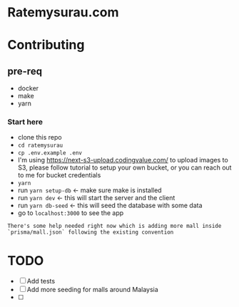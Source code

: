 # Ratemysurau.com

# Contributing
## pre-req
- docker
- make
- yarn

### Start here
- clone this repo
- `cd ratemysurau`
- `cp .env.example .env`
- I'm using https://next-s3-upload.codingvalue.com/ to upload images to S3, please follow tutorial to setup your own bucket, or you can reach out to me for bucket credentials
- `yarn`
- run `yarn setup-db` <- make sure make is installed
- run `yarn dev` <- this will start the server and the client
- run `yarn db-seed` <- this will seed the database with some data
- go to `localhost:3000` to see the app

```
There's some help needed right now which is adding more mall inside `prisma/mall.json` following the existing convention
```
# TODO
- [ ] Add tests
- [ ] Add more seeding for malls around Malaysia
- [ ] 
